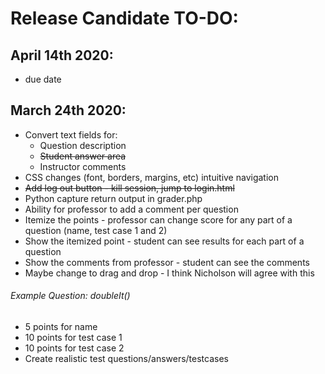 # Release Candidate TO-DO:

## April 14th 2020:
* due date

## March 24th 2020:
* Convert text fields for:
  * Question description
  * ~~Student answer area~~
  * Instructor comments
* CSS changes (font, borders, margins, etc) intuitive navigation
* ~~Add log out button - kill session, jump to login.html~~
* Python capture return output in grader.php
* Ability for professor to add a comment per question
* Itemize the points - professor can change score for any part of a question (name, test case 1 and 2)
* Show the itemized point - student can see results for each part of a question
* Show the comments from professor - student can see the comments
* Maybe change to drag and drop - I think Nicholson will agree with this


###### Example Question: doubleIt()
* 5 points for name
* 10 points for test case 1
* 10 points for test case 2
* Create realistic test questions/answers/testcases
